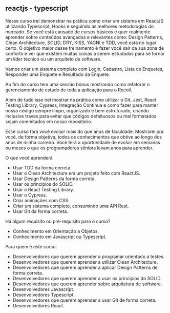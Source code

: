 ## reactjs - typescript

Nesse curso irei demonstrar na prática como criar um sistema em ReactJS utilizando Typescript, Hooks e seguindo as melhores metodologias do mercado. Se você está cansado de cursos básicos e quer realmente aprender sobre conteúdos avançados e relevantes como: Design Patterns, Clean Architecture, SOLID, DRY, KISS, YAGNI e TDD, você está no lugar certo. O objetivo maior desse treinamento é fazer você sair da sua zona de conforto e ver que existem muitas coisas a serem estudadas para se tornar um líder técnico ou um arquiteto de software.

Vamos criar um sistema completo com Login, Cadastro, Lista de Enquetes, Responder uma Enquete e Resultado da Enquete.

Ao fim do curso tem uma sessão bônus mostrando como refatorar o gerenciamento de estado de toda a aplicação para o Recoil.

Além de tudo isso irei mostrar na prática como utilizar o Git, Jest, React Testing Library, Cypress, Integração Contínua e como fazer para manter nosso código sempre limpo, organizado e bem estruturado, criando inclusive travas para evitar que códigos defeituosos ou mal formatados sejam commitados em nosso repositório.

Esse curso fará você evoluir mais do que anos de faculdade. Mostrarei pra você, de forma objetiva, todos os conhecimentos que obtive ao longo dos anos de minha carreira. Você terá a oportunidade de evoluir em semanas ou meses o que os programadores sêniors levam anos para aprender.

O que você aprenderá

  - Usar TDD da forma correta.
  - Usar o Clean Architecture em um projeto feito com ReactJS.
  - Usar Design Patterns da forma correta.
  - Usar os princípios do SOLID.
  - Usar o React Testing Library.
  - Usar o Cypress.
  - Criar animações com CSS.
  - Criar um sistema completo, consumindo uma API Rest.
  - Usar Git da forma correta.

Há algum requisito ou pré-requisito para o curso?

  - Conhecimento em Orientação a Objetos.
  - Conhecimento em Javascript ou Typescript.

Para quem é este curso:

  - Desenvolvedores que querem aprender a programar orientado a testes.
  - Desenvolvedores que querem aprender a utilizar Clean Architecture.
  - Desenvolvedores que querem aprender a aplicar Design Patterns de forma correta.
  - Desenvolvedores que querem aprender a usar os princípios do SOLID.
  - Desenvolvedores que querem aprender sobre arquitetura de software.
  - Desenvolvedores Javascript.
  - Desenvolvedores Typescript.
  - Desenvolvedores que querem aprender a usar Git de forma correta.
  - Desenvolvedores React.